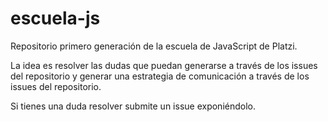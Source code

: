 # escuela-js
Repositorio primero generación de la escuela de JavaScript de Platzi.


La idea es resolver las dudas que puedan generarse a través de los issues del repositorio y generar una estrategia de comunicación a través de los issues del repositorio.

Si tienes una duda resolver submite un issue exponiéndolo.
